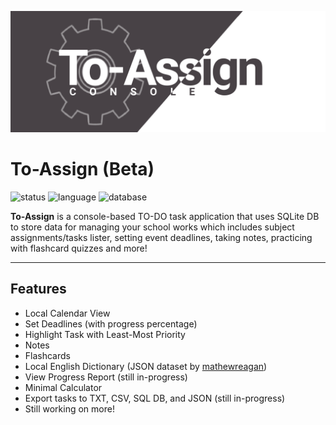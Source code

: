 ![Cover](https://github.com/vonnogadas/To-Assign/blob/fd299e298889ec4d61fdae39c5839d0c929ebd87/res/Untitled140.png)



# To-Assign (Beta)
![status](https://img.shields.io/badge/status-beta-green?logo=appveyor&style=flat-square) ![language](https://img.shields.io/badge/language-C%2B%2B-blue?logo=appveyor&style=flat-square) ![database](https://img.shields.io/badge/database-SQLite-yellow?logo=appveyor&style=flat-square)

**To-Assign** is a console-based TO-DO task application that uses SQLite DB to store data for managing your school works which includes subject assignments/tasks lister, setting event deadlines, taking notes, practicing with flashcard quizzes and more!

---


## Features
- Local Calendar View
- Set Deadlines (with progress percentage)
- Highlight Task with Least-Most Priority
- Notes
- Flashcards
- Local English Dictionary (JSON dataset by [mathewreagan](https://github.com/matthewreagan/WebstersEnglishDictionary))
- View Progress Report (still in-progress)
- Minimal Calculator
- Export tasks to TXT, CSV, SQL DB, and JSON (still in-progress)
- Still working on more!
